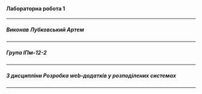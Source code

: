 #### Лабораторна робота 1
-------------------
##### Виконав *Лубковський Артем*
___________________
##### Група *ІПм-12-2*
____________________
##### З дисципліни *Розробка web-додатків у розподілених системах*
____________________
